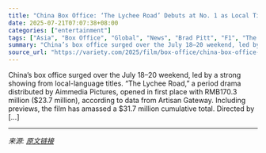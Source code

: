```yaml
---
title: "China Box Office: ‘The Lychee Road’ Debuts at No. 1 as Local Titles Dominate"
date: 2025-07-21T07:07:38+08:00
categories: ["entertainment"]
tags: ["Asia", "Box Office", "Global", "News", "Brad Pitt", "F1", "The Lychee Road"]
summary: "China’s box office surged over the July 18–20 weekend, led by a strong showing from local-language titles. “The Lychee Road,” a period drama distributed by Aimmedia Pictures, opened in first place wit"
source_url: "https://variety.com/2025/film/box-office/china-box-office-the-lychee-road-local-titles-1236465661/"
---
```


China’s box office surged over the July 18–20 weekend, led by a strong showing from local-language titles. “The Lychee Road,” a period drama distributed by Aimmedia Pictures, opened in first place with RMB170.3 million ($23.7 million), according to data from Artisan Gateway. Including previews, the film has amassed a $31.7 million cumulative total. Directed by [&#8230;]

---

*来源: [原文链接](https://variety.com/2025/film/box-office/china-box-office-the-lychee-road-local-titles-1236465661/)*
